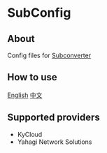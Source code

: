 # SubConfig
## About
Config files for [Subconverter](https://github.com/tindy2013/subconverter)

## How to use
[English](https://github.com/tindy2013/subconverter/blob/master/README.md#advanced-usage)
[中文](https://github.com/tindy2013/subconverter/blob/master/README-cn.md#%E8%BF%9B%E9%98%B6%E9%93%BE%E6%8E%A5)

## Supported providers
- KyCloud
- Yahagi Network Solutions
